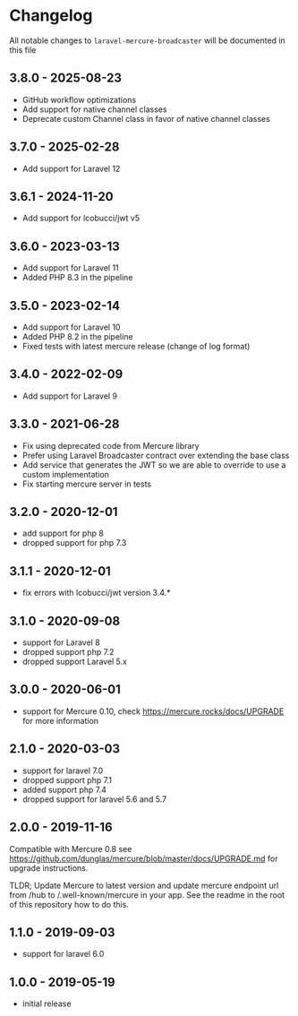 # Changelog

All notable changes to `laravel-mercure-broadcaster` will be documented in this file

## 3.8.0 - 2025-08-23

- GitHub workflow optimizations
- Add support for native channel classes
- Deprecate custom Channel class in favor of native channel classes

## 3.7.0 - 2025-02-28

- Add support for Laravel 12

## 3.6.1 - 2024-11-20

- Add support for lcobucci/jwt v5

## 3.6.0 - 2023-03-13

- Add support for Laravel 11
- Added PHP 8.3 in the pipeline

## 3.5.0 - 2023-02-14

- Add support for Laravel 10
- Added PHP 8.2 in the pipeline
- Fixed tests with latest mercure release (change of log format)

## 3.4.0 - 2022-02-09

- Add support for Laravel 9

## 3.3.0 - 2021-06-28

- Fix using deprecated code from Mercure library
- Prefer using Laravel Broadcaster contract over extending the base class
- Add service that generates the JWT so we are able to override to use a custom implementation
- Fix starting mercure server in tests

## 3.2.0 - 2020-12-01

- add support for php 8
- dropped support for php 7.3

## 3.1.1 - 2020-12-01

- fix errors with lcobucci/jwt version 3.4.*

## 3.1.0 - 2020-09-08

- support for Laravel 8
- dropped support php 7.2
- dropped support Laravel 5.x

## 3.0.0 - 2020-06-01

- support for Mercure 0.10, check https://mercure.rocks/docs/UPGRADE for more information

## 2.1.0 - 2020-03-03

- support for laravel 7.0
- dropped support php 7.1
- added support php 7.4
- dropped support for laravel 5.6 and 5.7

## 2.0.0 - 2019-11-16

Compatible with Mercure 0.8 see https://github.com/dunglas/mercure/blob/master/docs/UPGRADE.md for upgrade instructions.

TLDR; Update Mercure to latest version and update mercure endpoint url from /hub to /.well-known/mercure in your app. 
See the readme in the root of this repository how to do this.

## 1.1.0 - 2019-09-03

- support for laravel 6.0

## 1.0.0 - 2019-05-19

- initial release
